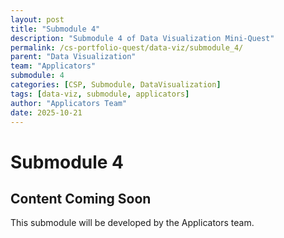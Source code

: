 ```yaml
---
layout: post
title: "Submodule 4"
description: "Submodule 4 of Data Visualization Mini-Quest"
permalink: /cs-portfolio-quest/data-viz/submodule_4/
parent: "Data Visualization"
team: "Applicators"
submodule: 4
categories: [CSP, Submodule, DataVisualization]
tags: [data-viz, submodule, applicators]
author: "Applicators Team"
date: 2025-10-21
---
```


# Submodule 4

## Content Coming Soon
This submodule will be developed by the Applicators team.
